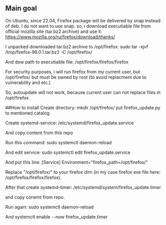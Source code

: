## Main goal
On Ubuntu, since 22.04, Firefox package will be delivered by snap instead of deb. I do not want to use snap. so, i download executiable file from official mozilla site (tar.bz2 archive) and use it:
https://www.mozilla.org/ru/firefox/download/thanks/

I unpacked downloaded tar.bz2 archive to /opt/firefox:
sudo tar -xjvf  /tmp/firefox-98.0.1.tar.bz2 -C /opt/firefox/

And dow path to executiable file:
/opt/firefox/firefox/firefox

For security purposes, i will run firefox from my current user, but /opt/firefox/ but must be owned by root (to avoid replacment due to vulnerability and etc.)

So, autoupdate will not work, because current user can not replace files in /opt/firefox

##How to install
Create directory:
mkdir /opt/firefox/
put firefox_update.py to mentioned catalog

Create systemd-service:
/etc/systemd/firefox_update.service

And copy content from this repo

Run this command:
sudo systemctl daemon-reload

And edit service:
sudo systemctl edit firefox_update.service

And put this line:
[Service]
Environment="firefox_path=/opt/firefox/"

Replace "/opt/firefox/" to your firefox dirn (in my case firefox exe file here: /opt/firefox/firefox/firefox).

After that create systemd-timer:
/etc/systemd/system/firefox_update.timer

and copy conemt from repo.

Run again:
sudo systemctl daemon-reload

And
systemctl enable --now firefox_update.timer
